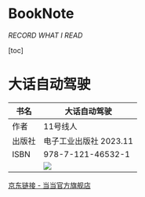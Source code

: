 # BookNote

*RECORD WHAT I READ*

[toc]

# 大话自动驾驶

|书名|大话自动驾驶|
|---|---|
|作者|11号线人| 
|出版社|电子工业出版社 2023.11|
|ISBN|978-7-121-46532-1|
||![](Pics/AutoDrive/autodrive001.png)|


[京东链接 - 当当官方旗舰店](https://item.jd.com/10091755491640.html)





